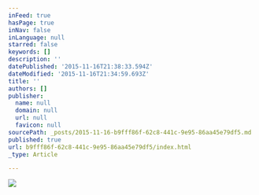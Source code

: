 ```yaml
---
inFeed: true
hasPage: true
inNav: false
inLanguage: null
starred: false
keywords: []
description: ''
datePublished: '2015-11-16T21:38:33.594Z'
dateModified: '2015-11-16T21:34:59.693Z'
title: ''
authors: []
publisher:
  name: null
  domain: null
  url: null
  favicon: null
sourcePath: _posts/2015-11-16-b9fff86f-62c8-441c-9e95-86aa45e79df5.md
published: true
url: b9fff86f-62c8-441c-9e95-86aa45e79df5/index.html
_type: Article

---
```

![](https://the-grid-user-content.s3-us-west-2.amazonaws.com/52d9feed-2805-4292-828f-b95a23eabc63.jpg)